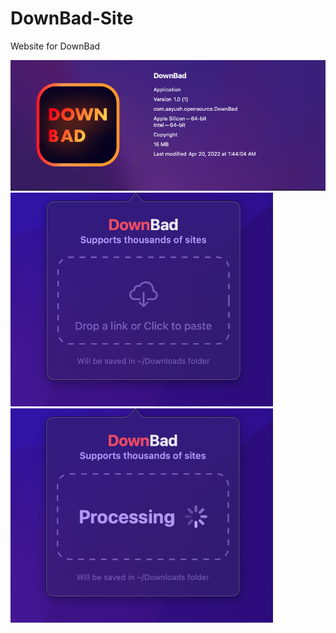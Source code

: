 # DownBad-Site
Website for DownBad

<img src="https://raw.githubusercontent.com/Aayush9029/DownBad-Site/master/img/banner.png">
<img src="https://raw.githubusercontent.com/Aayush9029/DownBad-Site/master/img/downbad-empty.png" width="420px"><img src="https://raw.githubusercontent.com/Aayush9029/DownBad-Site/master/img/downbad-progress.png" width="420px">
